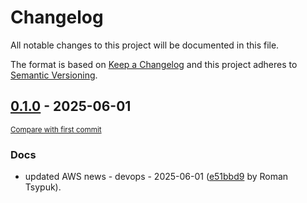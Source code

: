 # Changelog

All notable changes to this project will be documented in this file.

The format is based on [Keep a Changelog](http://keepachangelog.com/en/1.0.0/)
and this project adheres to [Semantic Versioning](http://semver.org/spec/v2.0.0.html).

<!-- insertion marker -->
## [0.1.0](https://github.com/tsypuk/aws-news/releases/tag/ver-2025-06-010.1.0) - 2025-06-01

<small>[Compare with first commit](https://github.com/tsypuk/aws-news/compare/218ae340856e84a889d3d348d249f1ddb96d7aea...ver-2025-06-01)</small>

### Docs

- updated AWS news - devops - 2025-06-01 ([e51bbd9](https://github.com/tsypuk/aws-news/commit/e51bbd97cfabf09f1e5ae242e66b90be023a3db8) by Roman Tsypuk).

